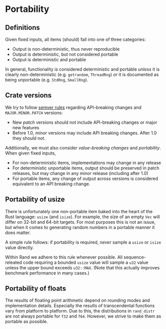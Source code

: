 # Portability

## Definitions

Given fixed inputs, all items (should) fall into one of three categories:

-   Output is non-deterministic, thus never reproducible
-   Output is deterministic, but not considered portable
-   Output is deterministic and portable

In general, functionality is considered deterministic and portable *unless*
it is clearly non-deterministic (e.g. `getrandom`, `ThreadRng`) *or* it is
documented as being unportable (e.g. `StdRng`, `SmallRng`).

## Crate versions

We try to follow [semver rules](https://docs.npmjs.com/misc/semver) regarding
API-breaking changes and `MAJOR.MINOR.PATCH` versions:

-   New *patch* versions should not include API-breaking changes or major new
    features
-   Before 1.0, *minor* versions may include API breaking changes. After 1.0
    they should not.

Additionally, we must also consider *value-breaking changes* and *portability*.
When given fixed inputs,

-   For non-deterministic items, implementations may change in any release
-   For deterministic unportable items, output should be preserved in patch
    releases, but may change in any minor release (including after 1.0)
-   For portable items, any change of output across versions is considered
    equivalent to an API breaking change.

## Portability of usize

There is unfortunately one non-portable item baked into the heart of the Rust
language: `usize` (and `isize`). For example, the size of an empty
`Vec` will differ on 32-bit and 64-bit targets. For most purposes this is not an
issue, but when it comes to generating random numbers in a portable manner
it does matter.

A simple rule follows: if portability is required, *never* sample a `usize` or
`isize` value directly.

Within Rand we adhere to this rule whenever possible. All sequence-releated
code requiring a bounded `usize` value will sample a `u32` value unless the
upper bound exceeds `u32::MAX`.
(Note that this actually improves benchmark performance in many cases.)

## Portability of floats

The results of floating point arithmetic depend on rounding modes and
implementation details. Especially the results of transcendental functions vary
from platform to platform. Due to this, the distributions in `rand_distr` are
not always portable for `f32` and `f64`. However, we strive to make them as
portable as possible.
